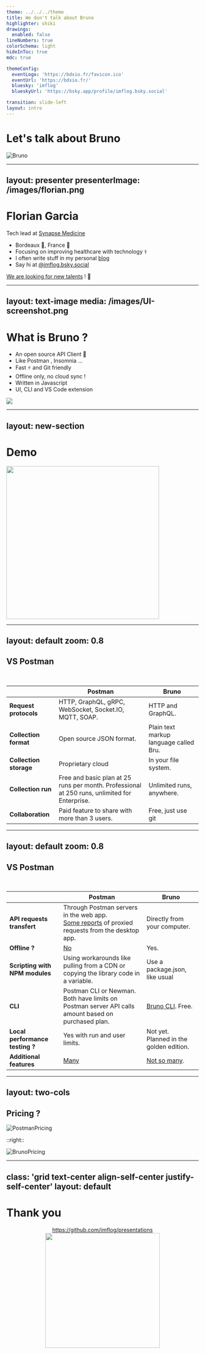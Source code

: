 ```yaml
---
theme: ../../../theme
title: We don't talk about Bruno
highlighter: shiki
drawings:
  enabled: false
lineNumbers: true
colorSchema: light
hideInToc: true
mdc: true

themeConfig:
  eventLogo: 'https://bdxio.fr/favicon.ico'
  eventUrl: 'https://bdxio.fr/'
  bluesky: 'imflog'
  blueskyUrl: 'https://bsky.app/profile/imflog.bsky.social'

transition: slide-left
layout: intro
---
```


# Let's talk about Bruno

<div class="w-xs ma relative" style="z-index: 1">
    <img class="rounded-lg shadow-lg object-cover z-10" src="/images/bruno_labrador_transparent.png" alt="Bruno" />
</div>

---
layout: presenter
presenterImage: /images/florian.png
---

# Florian Garcia

Tech lead at <a  href="https://www.synapse-medicine.com/">Synapse Medicine</a>

- Bordeaux 🍷, France 🥖
- Focusing on improving healthcare with technology ⚕️
- I often write stuff in my personal <a href="https://imflog.github.io/">blog</a>
- Say hi at <a href="https://bsky.app/profile/imflog.bsky.social"><logos-bluesky mr-1 />@imflog.bsky.social</a>

[We are looking for new talents](https://careers.synapse-medicine.com/fr/jobs) ! 🚀

<!--
We are looking for SRE and Product Owner notably.
-->

---
layout: text-image
media: /images/UI-screenshot.png
---

# What is Bruno ?

* An open source API Client 🤖
* Like Postman <logos-postman-icon mr-1 />, Insomnia <logos-insomnia mr-1 /> ...
* Fast ⚡ and Git friendly <logos-git-icon mr-1 />
* Offline only, no cloud sync ! 
* Written in Javascript <logos-javascript mr-1 />
* UI, CLI and VS Code extension <logos-visual-studio-code mr-1 />

<div class="ma" style="width:10rem">
    <img src="/images/logo-bruno.png"/>
</div>

<!--
API client qui permet aussi de tester.
Git friendly -> les fichiers sont stockés en plain-text sur le disque.
Offline only -> pas de synchronisation cloud 
-->

---
layout: new-section
---

# Demo

<div class="w-xs ma">
    <img src="/images/bruno-no-no-no.gif" width="400" />
</div>

---
layout: default
zoom: 0.8
---

## VS Postman

<br/>

|                        | **Postman**                                                                                   | **Bruno**                              |
|------------------------|-----------------------------------------------------------------------------------------------|----------------------------------------|
| **Request protocols**  | HTTP, GraphQL, gRPC, WebSocket, Socket.IO, MQTT, SOAP.                                        | HTTP and GraphQL.                      | 
| **Collection format**  | Open source JSON format.                                                                      | Plain text markup language called Bru. |
| **Collection storage** | Proprietary cloud                                                                             | In your file system.                   |
| **Collection run**     | Free and basic plan at 25 runs per month. Professional at 250 runs, unlimited for Enterprise. | Unlimited runs, anywhere.              |
| **Collaboration**      | Paid feature to share with more than 3 users.                                                 | Free, just use git                     |

---
layout: default
zoom: 0.8
---

## VS Postman

<br />

|                                 | **Postman**                                                                                                                                                              | **Bruno**                                                      |
|---------------------------------|--------------------------------------------------------------------------------------------------------------------------------------------------------------------------|----------------------------------------------------------------|
| **API requests transfert**      | Through Postman servers in the web app. <br/> [Some reports](https://community.postman.com/t/working-in-offline-mode/20174/51) of proxied requests from the desktop app. | Directly from your computer.                                   |
| **Offline ?**                   | [No](https://community.postman.com/t/working-in-offline-mode/20174/37)                                                                                                   | Yes.                                                           |
| **Scripting with NPM modules**  | Using workarounds like pulling from a CDN or copying the library code in a variable.                                                                                     | Use a package.json, like usual                                 |
| **CLI**                         | Postman CLI or Newman.<br/> Both have limits on Postman server API calls amount based on purchased plan.                                                                 | [Bruno CLI](https://docs.usebruno.com/bru-cli/overview). Free. |
| **Local performance testing ?** | Yes with run and user limits.                                                                                                                                            | Not yet.<br/> Planned in the golden edition.                   |
| **Additional features**         | [Many](https://www.postman.com/features/)                                                                                                                                | [Not so many](https://docs.usebruno.com/).                     |

---
layout: two-cols
---

## Pricing ?

![PostmanPricing](/images/pricing-postman.png)

::right::

![BrunoPricing](/images/pricing-bruno.png)

<!--
Il y a aussi une version pour une utilisation personnelle qui coûte 19E en one-time payment pour 2 ordi et 2 ans de maj.
-->

---
class: 'grid text-center align-self-center justify-self-center'
layout: default
---

# Thank you 

<div align="center">
    <a href="https://github.com/ImFlog/presentations">https://github.com/imflog/presentations</a>
    <img src="/images/qrcode-github.png" width="300"/>
</div>
